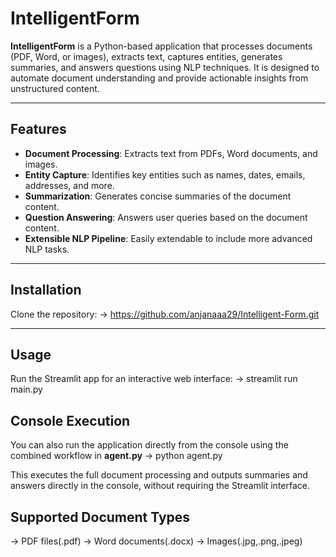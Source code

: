 # IntelligentForm

**IntelligentForm** is a Python-based application that processes documents (PDF, Word, or images), extracts text, captures entities, generates summaries, and answers questions using NLP techniques. It is designed to automate document understanding and provide actionable insights from unstructured content.

---

## Features

- **Document Processing**: Extracts text from PDFs, Word documents, and images.  
- **Entity Capture**: Identifies key entities such as names, dates, emails, addresses, and more.  
- **Summarization**: Generates concise summaries of the document content.  
- **Question Answering**: Answers user queries based on the document content.  
- **Extensible NLP Pipeline**: Easily extendable to include more advanced NLP tasks.

---

## Installation
Clone the repository:
-> https://github.com/anjanaaa29/Intelligent-Form.git

---

## Usage
Run the Streamlit app for an interactive web interface:
-> streamlit run main.py

## Console Execution
You can also run the application directly from the console using the combined workflow in **agent.py**
-> python agent.py

This executes the full document processing and outputs summaries and answers directly in the console, without requiring the Streamlit interface.

## Supported Document Types
-> PDF files(.pdf)
-> Word documents(.docx)
-> Images(.jpg,.png,.jpeg)










